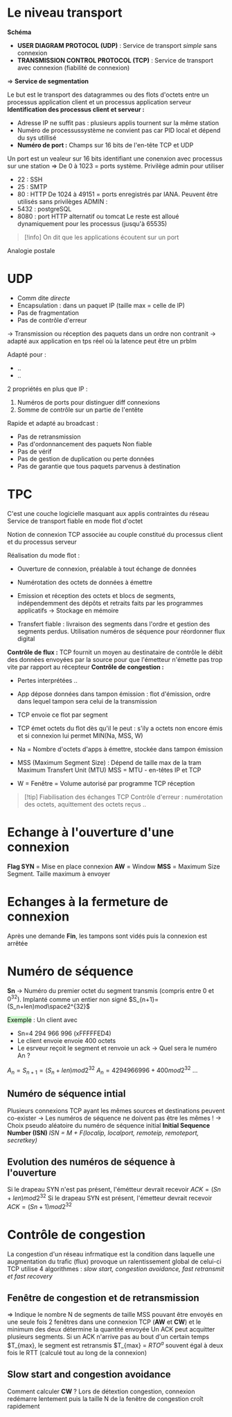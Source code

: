# Le niveau transport
**Schéma**

- **USER DIAGRAM PROTOCOL (UDP)** : Service de transport *simple* sans connexion
- **TRANSMISSION CONTROL PROTOCOL (TCP)** : Service de transport avec connexion (fiabilité de connexion)

⇒ **Service de segmentation**

Le but est le transport des datagrammes ou des flots d'octets entre un processus application client et un processus application serveur
**Identification des processus client et serveur :**
- Adresse IP ne suffit pas : plusieurs applis tournent sur la même station
- Numéro de processussystème ne convient pas car PID local et dépend du sys utillisé
- **Numéro de port :** Champs sur 16 bits de l'en-tête TCP et UDP

Un port est un vealeur sur 16 bits identifiant une conenxion avec processus sur une station
⇒ De 0 à 1023 = ports système. Privilège admin pour  utiliser
- 22 : SSH
- 25 : SMTP
- 80 : HTTP
De 1024 à 49151 = ports enregistrés par IANA. Peuvent être utilisés sans privilèges ADMIN :
- 5432 : postgreSQL
- 8080 : port HTTP alternatif ou tomcat
Le reste est alloué dynamiquement pour les processus (jusqu'à 65535)
> [!info]
> On dit que les applications écoutent sur un port

Analogie postale

# UDP
- Comm dite *directe*
- Encapsulation : dans un paquet IP (taille max = celle de IP)
- Pas de fragmentation
- Pas de contrôle d'erreur

→ Transmission ou réception des paquets dans un ordre non contranit → adapté aux application en tps réel où la latence peut être un prblm

Adapté pour :
- ..
- ..

2 propriétés en plus que IP :
1. Numéros de ports pour distinguer diff connexions
2. Somme de contrôle sur un partie de l'entête

Rapide et adapté au broadcast :
- Pas de retransmission
- Pas d'ordonnancement des paquets
Non fiable
- Pas de vérif
- Pas de gestion de duplication ou perte données
- Pas de garantie que tous paquets parvenus à destination

# TPC
C'est une couche logicielle masquant aux applis contraintes du réseau
Service de transport fiable en mode flot d'octet

Notion de connexion TCP associée au couple constitué du processus client et du processus serveur

Réalisation du mode flot :
- Ouverture de connexion, préalable à tout échange de données
- Numérotation des octets de données à émettre
- Emission et réception des octets et blocs de segments, indépendemment des dépôts et retraits faits par les programmes applicatifs → Stockage en mémoire

- Transfert fiable : livraison des segments dans l'ordre et gestion des segments perdus. Utilisation numéros de séquence pour réordonner flux digital

**Contrôle de flux :** TCP fournit un moyen au destinataire de contrôle le débit des données envoyées par la source pour que l'émetteur n'émette pas trop vite par rapport au récepteur
**Contrôle de congestion :**
- Pertes interprétées ..



- App dépose données dans tampon émission : flot d'émission, ordre dans lequel tampon sera celui de la transmission
- TCP envoie ce flot par segment
- TCP émet octets du flot dès qu'il le peut : s'ily a octets non encore émis et si connexion lui permet
MIN(Na, MSS, W)
- Na = Nombre d'octets d'apps à émettre, stockée dans tampon émission
- MSS (Maximum Segment Size) : Dépend de taille max de la tram Maximum Transfert Unit (MTU)
  MSS = MTU - en-têtes IP et TCP
- W = Fenêtre = Volume autorisé par programme TCP réception

> [!tip] Fiabilisation des échanges TCP
> Contrôle d'erreur : numérotation des octets, aquittement des octets reçus ..



# Echange à l'ouverture d'une connexion
**Flag SYN** = Mise en place connexion
**AW** = Window
**MSS** = Maximum Size Segment. Taille maximum à envoyer

# Echanges à la fermeture de connexion
Après une demande **Fin**, les tampons sont vidés puis la connexion est arrêtée

# Numéro de séquence
**Sn** → Numéro du premier octet du segment transmis (compris entre 0 et $0^{32})$. Implanté comme un entier non signé
$S_{n+1}=(S_n+len)mod\space2^{32}$ 

<mark style="background: #BBFABBA6;">Exemple</mark> : Un client avec
- Sn=4 294 966 996 (xFFFFFED4)
- Le client envoie envoie 400 octets
- Le esrveur reçoit le segment et renvoie un ack 
→ Quel sera le numéro An ?

$A_n=S_{n+1}=(S_n+len)mod2^{32}$
$A_n=4 294 966 996+400mod2^{32}$
...

## Numéro de séquence intial
Plusieurs connexions TCP ayant les mêmes sources et destinations peuvent co-exister
→ Les numéros de séquence ne doivent pas être les mêmes !
→ Choix pseudo aléatoire du numéro de séquence initial **Initial Sequence Number (ISN)**
*ISN = M + F(localip, localport, remoteip, remoteport, secretkey)*

## Evolution des numéros de séquence à  l'ouverture
Si le drapeau SYN n'est pas présent, l'émétteur devrait recevoir $ACK=(Sn+len)mod2^{32}$
Si le drapeau SYN est présent, l'émetteur devrait recevoir $ACK=(Sn+1)mod2^{32}$

# Contrôle de congestion
La congestion d'un réseau infrmatique est la condition dans laquelle une augmentation du trafic (flux) provoque un ralentissement global de celui-ci
TCP utilise 4 algorithmes : *slow start, congestion avoidance, fast retransmit et fast recovery*

## Fenêtre de congestion et de retransmission
⇒ Indique le nombre N de segments de taille MSS pouvant être envoyés en une seule fois
2 fenêtres dans une connexion TCP (**AW** et **CW**) et le minimum des deux détermine la quantité envoyée
Un ACK peut acquitter plusieurs segments. Si un ACK n'arrive pas au bout d'un certain temps $T_{max}, le segment est retransmis
$T_{max} = $RTO^a$ souvent égal à deux fois le RTT (calculé tout au long de la connexion)

## Slow start and congestion avoidance
Comment calculer **CW** ?
Lors de détextion congestion, connexion redémarre lentement puis la taille N de la fenêtre de congestion croît rapidement